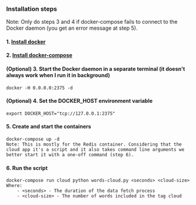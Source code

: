 ### Installation steps

Note: Only do steps 3 and 4 if docker-compose fails to connect to the Docker daemon (you get an error message at step 5).

#### 1. [Install docker](https://docs.docker.com/installation/)
#### 2. [Install docker-compose](https://docs.docker.com/compose/install/)
#### (Optional) 3. Start the Docker daemon in a separate terminal (it doesn't always work when I run it in background)
    docker -H 0.0.0.0:2375 -d
#### (Optional) 4. Set the DOCKER_HOST environment variable
    export DOCKER_HOST="tcp://127.0.0.1:2375"
#### 5. Create and start the containers
    docker-compose up -d
 	Note: This is mostly for the Redis container. Considering that the cloud app it's a script and it also takes command line arguments we better start it with a one-off command (step 6).
#### 6. Run the script
    docker-compose run cloud python words-cloud.py <seconds> <cloud-size>
    Where:
        - <seconds> - The duration of the data fetch process
        - <cloud-size> - The number of words included in the tag cloud
